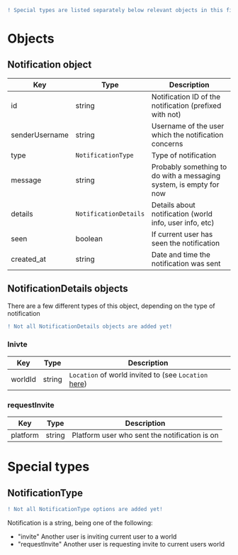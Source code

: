 ```diff
! Special types are listed separately below relevant objects in this file.
```

# Objects

## Notification object

Key | Type | Description
----|------|------------
id | string | Notification ID of the notification (prefixed with not)
senderUsername | string | Username of the user which the notification concerns
type | `NotificationType` | Type of notification
message | string | Probably something to do with a messaging system, is empty for now
details | `NotificationDetails` | Details about notification (world info, user info, etc)
seen | boolean | If current user has seen the notification
created_at | string | Date and time the notification was sent

## NotificationDetails objects

There are a few different types of this object, depending on the type of notification

```diff
! Not all NotificationDetails objects are added yet!
```

### Inivte

Key | Type | Description
----|------|------------
worldId | string | `Location` of world invited to (see `Location` [here](../API%20Objects/World.md))

### requestInvite

Key | Type | Description
----|------|------------
platform | string | Platform user who sent the notification is on

# Special types

## NotificationType

```diff
! Not all NotificationType options are added yet!
```

Notification is a string, being one of the following:
 - "invite" Another user is inviting current user to a world
 - "requestInvite" Another user is requesting invite to current users world
